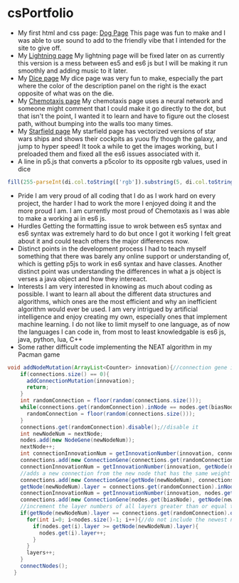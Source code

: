 # csPortfolio
* My first html and css page: [Dog Page](https://moranarm.github.io/csPortfolio/dogPage/index.html)
This page was fun to make and I was able to use sound to add to the friendly vibe that I intended for the site to give off. 
* My [Lightning page](https://moranarm.github.io/csPortfolio/lightning/index.html)
My lightning page will be fixed later on as currently this version is a mess between es5 and es6 js but I will be making it run smoothly and adding music to it later.
* My [Dice page](https://moranarm.github.io/csPortfolio/Dice/index.html)
My dice page was very fun to make, especially the part where the color of the description panel on the right is the exact opposite of what was on the die.
* My [Chemotaxis page](https://moranarm.github.io/csPortfolio/Chemotaxis/index.html)
My chemotaxis page uses a neural network and someone might comment that I could make it go directly to the dot, but that isn't the point, I wanted it to learn and have to figure out the closest path, without bumping into the walls too many times.
* My [Starfield page](https://moranarm.github.io/csPortfolio/Starfield/index.html)
My starfield page has vectorized versions of star wars ships and shows their cockpits as yuou fly though the galaxy, and jump to hyper speed! It took a while to get the images working, but I preloaded them and fixed all the es6 issues associated with it. 
* A line in p5.js that converts a p5color to its opposite rgb values, used in dice
```javascript
fill(255-parseInt(di.col.toString(['rgb']).substring(5, di.col.toString(['rgb']).indexOf(",")), 10), 255-parseInt(di.col.toString(['rgb']).slice(di.col.toString(['rgb']).indexOf(",")+1).substring(0, di.col.toString(['rgb']).slice(di.col.toString(['rgb']).indexOf(",")+1).indexOf(",")), 10) , 255-parseInt(di.col.toString(['rgb']).slice(di.col.toString(['rgb']).indexOf(",")+1).substring(di.col.toString(['rgb']).slice(di.col.toString(['rgb']).indexOf(",")+1).indexOf(",")+1).substring(0, di.col.toString(['rgb']).slice(di.col.toString(['rgb']).indexOf(",")+1).substring(di.col.toString(['rgb']).slice(di.col.toString(['rgb']).indexOf(",")+1).indexOf(",")+1).indexOf(",")), 10));
```
* Pride
I am very proud of all coding that I do as I work hard on every project, the harder I had to work the more I enjoyed doing it and the more proud I am. I am currently most proud of Chemotaxis as I was able to make a working ai in es6 js.
* Hurdles
Getting the formatting issue to wrok between es5 syntax and es6 syntax was extremely hard to do but once I got it working I felt great about it and could teach others the major differences now. 
* Distinct points in the development process
I had to teach myself something that there was barely any online support or understanding of, which is getting p5js to work in es6 syntax and have classes. Another distinct point was understanding the differences in what a js object is verses a java object and how they intereact. 
* Interests
I am very interested in knowing as much about coding as possible. I want to learn all about the different data structures and algorithms, which ones are the most efficient and why an inefficient algorithm would ever be used. I am very intrigued by artificial intelligence and enjoy creating my own, especially ones that implement machine learning. I do not like to limit myself to one language, as of now the languages I can code in, from most to least knowledgable is es6 js, java, python, lua, C++ 
* Some rather difficult code implementing the NEAT algorithm in my Pacman game
```java
void addNodeMutation(ArrayList<Counter> innovation){//connection gene is randomly chosen and replaced with two new connections
    if(connections.size() == 0){
      addConnectionMutation(innovation);
      return;
    }
    int randomConnection = floor(random(connections.size()));
    while(connections.get(randomConnection).inNode == nodes.get(biasNode) && connections.size()!=1){//keep the bias connected
      randomConnection = floor(random(connections.size()));
    }
    connections.get(randomConnection).disable();//disable it
    int newNodeNum = nextNode;
    nodes.add(new NodeGene(newNodeNum));
    nextNode++;
    int connectionInnovationNum = getInnovationNumber(innovation, connections.get(randomConnection).inNode, getNode(newNodeNum));//add a new connection with weight of 1
    connections.add(new ConnectionGene(connections.get(randomConnection).inNode, getNode(newNodeNum), 1, connectionInnovationNum));
    connectionInnovationNum = getInnovationNumber(innovation, getNode(newNodeNum), connections.get(randomConnection).outNode);
    //adds a new connection from the new node that has the same weight as the disabled connection
    connections.add(new ConnectionGene(getNode(newNodeNum), connections.get(randomConnection).outNode, connections.get(randomConnection).weight, connectionInnovationNum));
    getNode(newNodeNum).layer = connections.get(randomConnection).inNode.layer+1;
    connectionInnovationNum = getInnovationNumber(innovation, nodes.get(biasNode), getNode(newNodeNum));
    connections.add(new ConnectionGene(nodes.get(biasNode), getNode(newNodeNum), 0, connectionInnovationNum));//connect the new node to the bias with a weight of 0
    //increment the layer numbers of all layers greater than or equal to this node
    if(getNode(newNodeNum).layer == connections.get(randomConnection).outNode.layer){
      for(int i=0; i<nodes.size()-1; i++){//do not include the newest node
        if(nodes.get(i).layer >= getNode(newNodeNum).layer){
          nodes.get(i).layer++;
        }
      }
      layers++;
    }
    connectNodes();
  }
```
